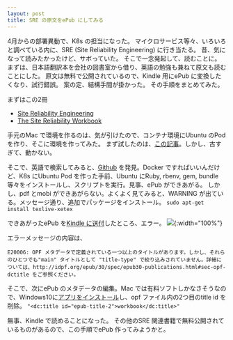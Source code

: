 ```yaml
---
layout: post
title: SRE の原文をePub にしてみる
---
```


4月からの部署異動で、K8s の担当になった。
マイクロサービス等々、いろいろと調べている内に、SRE (Site Reliability Engineering) に行き当たる。
昔、気になって読みたかったけど、サボっていた。
そこで一念発起して、読むことに。まずは、日本語翻訳本を会社の図書室から借り、英語の勉強も兼ねて原文も読むことにした。
原文は無料で公開されているので、Kindle 用にePub に変換したくなり、試行錯誤。
案の定、結構手間が掛かった。
その手順をまとめてみた。

まずはこの2冊
* [Site Reliability Engineering](https://sre.google/sre-book/table-of-contents/)
* [The Site Reliability Workbook](https://sre.google/workbook/table-of-contents/)


手元のMac で環境を作るのは、気が引けたので、コンテナ環境にUbuntu のPod を作り、そこに環境を作ってみた。
まず試したのは、[この記事](https://kiririmode.hatenablog.jp/entry/20180429/1524998169#pup)。しかし、古すぎて、動かない。

そこで、英語で検索してみると、[Github](https://github.com/captn3m0/google-sre-ebook) を発見。Docker ですればいいんだけど、K8s にUbuntu Pod を作った手前、Ubuntu にRuby, rbenv, gem, bundle 等々をインストールし、スクリプトを実行。見事、ePub ができあがる。
しかし、pdf とmobi ができあがらない。よくよく見てみると、WARNING が出ている。メッセージ通り、追加でパッケージをインストール。
`sudo apt-get install texlive-xetex`

できあがったePub を[Kindle に送付](https://www.amazon.co.jp/sendtokindle)したところ、エラー。
![]({{site.baseurl}}/images/making-ePub/kindle-fail-SRE.png){:width="100%"}

エラーメッセージの内容は、

`E20006: OPF メタデータで定義されている一つ以上のタイトルがあります。しかし、それらのひとつでも"main" タイトルとして "title-type" で絞り込みされていません。詳細については、http://idpf.org/epub/30/spec/epub30-publications.html#sec-opf-dctitle をご参照ください。`

そこで、次にePub のメタデータの編集。Mac では有料ソフトしかなさそうなので、Windows10に[アプリをインストール](https://epub-metadata-editor.softonic.jp/)し、opf ファイル内の2つ目のtitle id を削除。
`"<dc:title id="epub-title-2">workbook</dc:title>"`

無事、Kindle で読めることになった。
その他のSRE 関連書籍で無料公開されているものがあるので、この手順でePub 作ってみようかと。